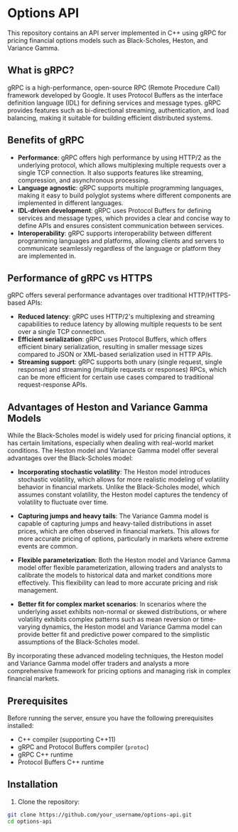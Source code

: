 # Options API

This repository contains an API server implemented in C++ using gRPC for pricing financial options models such as Black-Scholes, Heston, and Variance Gamma.

## What is gRPC?

gRPC is a high-performance, open-source RPC (Remote Procedure Call) framework developed by Google. It uses Protocol Buffers as the interface definition language (IDL) for defining services and message types. gRPC provides features such as bi-directional streaming, authentication, and load balancing, making it suitable for building efficient distributed systems.

## Benefits of gRPC

- **Performance**: gRPC offers high performance by using HTTP/2 as the underlying protocol, which allows multiplexing multiple requests over a single TCP connection. It also supports features like streaming, compression, and asynchronous processing.
- **Language agnostic**: gRPC supports multiple programming languages, making it easy to build polyglot systems where different components are implemented in different languages.
- **IDL-driven development**: gRPC uses Protocol Buffers for defining services and message types, which provides a clear and concise way to define APIs and ensures consistent communication between services.
- **Interoperability**: gRPC supports interoperability between different programming languages and platforms, allowing clients and servers to communicate seamlessly regardless of the language or platform they are implemented in.

## Performance of gRPC vs HTTPS

gRPC offers several performance advantages over traditional HTTP/HTTPS-based APIs:

- **Reduced latency**: gRPC uses HTTP/2's multiplexing and streaming capabilities to reduce latency by allowing multiple requests to be sent over a single TCP connection.
- **Efficient serialization**: gRPC uses Protocol Buffers, which offers efficient binary serialization, resulting in smaller message sizes compared to JSON or XML-based serialization used in HTTP APIs.
- **Streaming support**: gRPC supports both unary (single request, single response) and streaming (multiple requests or responses) RPCs, which can be more efficient for certain use cases compared to traditional request-response APIs.

## Advantages of Heston and Variance Gamma Models

While the Black-Scholes model is widely used for pricing financial options, it has certain limitations, especially when dealing with real-world market conditions. The Heston model and Variance Gamma model offer several advantages over the Black-Scholes model:

- **Incorporating stochastic volatility**: The Heston model introduces stochastic volatility, which allows for more realistic modeling of volatility behavior in financial markets. Unlike the Black-Scholes model, which assumes constant volatility, the Heston model captures the tendency of volatility to fluctuate over time.
  
- **Capturing jumps and heavy tails**: The Variance Gamma model is capable of capturing jumps and heavy-tailed distributions in asset prices, which are often observed in financial markets. This allows for more accurate pricing of options, particularly in markets where extreme events are common.

- **Flexible parameterization**: Both the Heston model and Variance Gamma model offer flexible parameterization, allowing traders and analysts to calibrate the models to historical data and market conditions more effectively. This flexibility can lead to more accurate pricing and risk management.

- **Better fit for complex market scenarios**: In scenarios where the underlying asset exhibits non-normal or skewed distributions, or where volatility exhibits complex patterns such as mean reversion or time-varying dynamics, the Heston model and Variance Gamma model can provide better fit and predictive power compared to the simplistic assumptions of the Black-Scholes model.

By incorporating these advanced modeling techniques, the Heston model and Variance Gamma model offer traders and analysts a more comprehensive framework for pricing options and managing risk in complex financial markets.

## Prerequisites

Before running the server, ensure you have the following prerequisites installed:

- C++ compiler (supporting C++11)
- gRPC and Protocol Buffers compiler (`protoc`)
- gRPC C++ runtime
- Protocol Buffers C++ runtime

## Installation

1. Clone the repository:

```bash
git clone https://github.com/your_username/options-api.git
cd options-api
